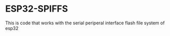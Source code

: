 # ESP32-SPIFFS
This is code that works with the serial periperal interface flash file system of esp32
